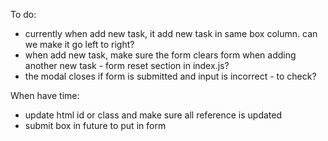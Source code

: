 To do: 
- currently when add new task, it add new task in same box column. can we make it go left to right?
- when add new task, make sure the form clears form when adding another new task - form reset section in index.js?
- the modal closes if form is submitted and input is incorrect - to check?



When have time:
- update html id or class and make sure all reference is updated
- submit box in future to put in form

